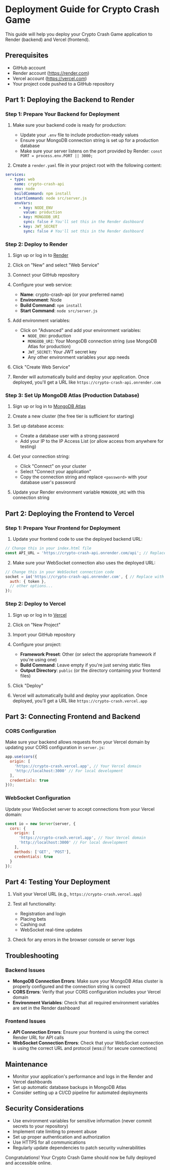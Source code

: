 # Deployment Guide for Crypto Crash Game

This guide will help you deploy your Crypto Crash Game application to Render (backend) and Vercel (frontend).

## Prerequisites

- GitHub account
- Render account (https://render.com)
- Vercel account (https://vercel.com)
- Your project code pushed to a GitHub repository

## Part 1: Deploying the Backend to Render

### Step 1: Prepare Your Backend for Deployment

1. Make sure your backend code is ready for production:
   - Update your `.env` file to include production-ready values
   - Ensure your MongoDB connection string is set up for a production database
   - Make sure your server listens on the port provided by Render: `const PORT = process.env.PORT || 3000;`

2. Create a `render.yaml` file in your project root with the following content:

```yaml
services:
  - type: web
    name: crypto-crash-api
    env: node
    buildCommand: npm install
    startCommand: node src/server.js
    envVars:
      - key: NODE_ENV
        value: production
      - key: MONGODB_URI
        sync: false # You'll set this in the Render dashboard
      - key: JWT_SECRET
        sync: false # You'll set this in the Render dashboard
```

### Step 2: Deploy to Render

1. Sign up or log in to [Render](https://render.com)

2. Click on "New" and select "Web Service"

3. Connect your GitHub repository

4. Configure your web service:
   - **Name**: crypto-crash-api (or your preferred name)
   - **Environment**: Node
   - **Build Command**: `npm install`
   - **Start Command**: `node src/server.js`

5. Add environment variables:
   - Click on "Advanced" and add your environment variables:
     - `NODE_ENV`: production
     - `MONGODB_URI`: Your MongoDB connection string (use MongoDB Atlas for production)
     - `JWT_SECRET`: Your JWT secret key
     - Any other environment variables your app needs

6. Click "Create Web Service"

7. Render will automatically build and deploy your application. Once deployed, you'll get a URL like `https://crypto-crash-api.onrender.com`

### Step 3: Set Up MongoDB Atlas (Production Database)

1. Sign up or log in to [MongoDB Atlas](https://www.mongodb.com/cloud/atlas)

2. Create a new cluster (the free tier is sufficient for starting)

3. Set up database access:
   - Create a database user with a strong password
   - Add your IP to the IP Access List (or allow access from anywhere for testing)

4. Get your connection string:
   - Click "Connect" on your cluster
   - Select "Connect your application"
   - Copy the connection string and replace `<password>` with your database user's password

5. Update your Render environment variable `MONGODB_URI` with this connection string

## Part 2: Deploying the Frontend to Vercel

### Step 1: Prepare Your Frontend for Deployment

1. Update your frontend code to use the deployed backend URL:

```javascript
// Change this in your index.html file
const API_URL = 'https://crypto-crash-api.onrender.com/api'; // Replace with your actual Render URL
```

2. Make sure your WebSocket connection also uses the deployed URL:

```javascript
// Change this in your WebSocket connection code
socket = io('https://crypto-crash-api.onrender.com', { // Replace with your actual Render URL
  auth: { token },
  // other options...
});
```

### Step 2: Deploy to Vercel

1. Sign up or log in to [Vercel](https://vercel.com)

2. Click on "New Project"

3. Import your GitHub repository

4. Configure your project:
   - **Framework Preset**: Other (or select the appropriate framework if you're using one)
   - **Build Command**: Leave empty if you're just serving static files
   - **Output Directory**: `public` (or the directory containing your frontend files)

5. Click "Deploy"

6. Vercel will automatically build and deploy your application. Once deployed, you'll get a URL like `https://crypto-crash.vercel.app`

## Part 3: Connecting Frontend and Backend

### CORS Configuration

Make sure your backend allows requests from your Vercel domain by updating your CORS configuration in `server.js`:

```javascript
app.use(cors({
  origin: [
    'https://crypto-crash.vercel.app', // Your Vercel domain
    'http://localhost:3000' // For local development
  ],
  credentials: true
}));
```

### WebSocket Configuration

Update your WebSocket server to accept connections from your Vercel domain:

```javascript
const io = new Server(server, {
  cors: {
    origin: [
      'https://crypto-crash.vercel.app', // Your Vercel domain
      'http://localhost:3000' // For local development
    ],
    methods: ['GET', 'POST'],
    credentials: true
  }
});
```

## Part 4: Testing Your Deployment

1. Visit your Vercel URL (e.g., `https://crypto-crash.vercel.app`)

2. Test all functionality:
   - Registration and login
   - Placing bets
   - Cashing out
   - WebSocket real-time updates

3. Check for any errors in the browser console or server logs

## Troubleshooting

### Backend Issues

- **MongoDB Connection Errors**: Make sure your MongoDB Atlas cluster is properly configured and the connection string is correct
- **CORS Errors**: Verify that your CORS configuration includes your Vercel domain
- **Environment Variables**: Check that all required environment variables are set in the Render dashboard

### Frontend Issues

- **API Connection Errors**: Ensure your frontend is using the correct Render URL for API calls
- **WebSocket Connection Errors**: Check that your WebSocket connection is using the correct URL and protocol (wss:// for secure connections)

## Maintenance

- Monitor your application's performance and logs in the Render and Vercel dashboards
- Set up automatic database backups in MongoDB Atlas
- Consider setting up a CI/CD pipeline for automated deployments

## Security Considerations

- Use environment variables for sensitive information (never commit secrets to your repository)
- Implement rate limiting to prevent abuse
- Set up proper authentication and authorization
- Use HTTPS for all communications
- Regularly update dependencies to patch security vulnerabilities

Congratulations! Your Crypto Crash Game should now be fully deployed and accessible online.